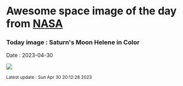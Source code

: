 
# Awesome space image of the day from [NASA](https://api.nasa.gov/)

### Today image : Saturn's Moon Helene in Color
Date : 2023-04-30

![](https://apod.nasa.gov/apod/image/2304/helene2_cassini_1024.jpg)

<small>Latest update : Sun Apr 30 20:12:28 2023</small>
        